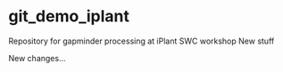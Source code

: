 # git_demo_iplant
Repository for gapminder processing at iPlant SWC workshop
New stuff

New changes...
